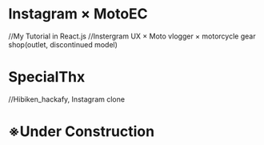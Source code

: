 # Instagram × MotoEC
//My Tutorial in React.js
//Instergram UX × Moto vlogger × motorcycle gear shop(outlet, discontinued model)

# SpecialThx
//Hibiken_hackafy, Instagram clone

# ※Under Construction 
